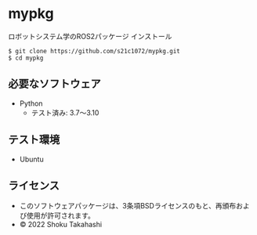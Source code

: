 # mypkg
ロボットシステム学のROS2パッケージ
インストール

```
$ git clone https://github.com/s21c1072/mypkg.git   
$ cd mypkg
```

## 必要なソフトウェア
* Python
  * テスト済み: 3.7〜3.10

## テスト環境
* Ubuntu

## ライセンス
 * このソフトウェアパッケージは、3条項BSDライセンスのもと、再頒布および使用が許可されます。
  * © 2022 Shoku Takahashi
